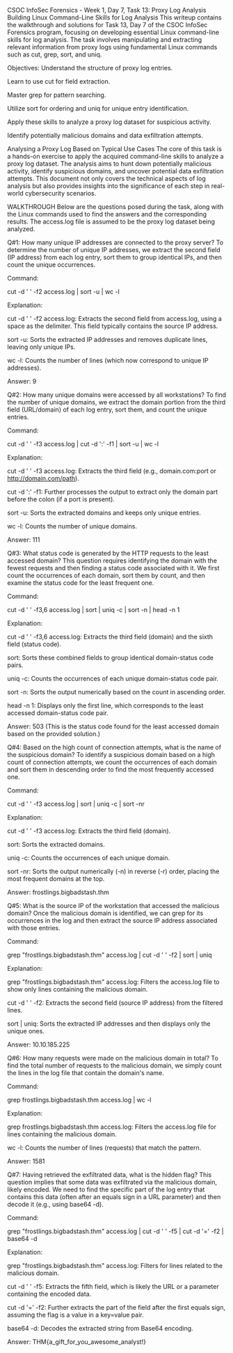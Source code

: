 CSOC InfoSec Forensics - Week 1, Day 7, Task 13: Proxy Log Analysis
Building Linux Command-Line Skills for Log Analysis
This writeup contains the walkthrough and solutions for Task 13, Day 7 of the CSOC InfoSec Forensics program, focusing on developing essential Linux command-line skills for log analysis. The task involves manipulating and extracting relevant information from proxy logs using fundamental Linux commands such as cut, grep, sort, and uniq.

Objectives:
Understand the structure of proxy log entries.

Learn to use cut for field extraction.

Master grep for pattern searching.

Utilize sort for ordering and uniq for unique entry identification.

Apply these skills to analyze a proxy log dataset for suspicious activity.

Identify potentially malicious domains and data exfiltration attempts.

Analysing a Proxy Log Based on Typical Use Cases
The core of this task is a hands-on exercise to apply the acquired command-line skills to analyze a proxy log dataset. The analysis aims to hunt down potentially malicious activity, identify suspicious domains, and uncover potential data exfiltration attempts. This document not only covers the technical aspects of log analysis but also provides insights into the significance of each step in real-world cybersecurity scenarios.

WALKTHROUGH
Below are the questions posed during the task, along with the Linux commands used to find the answers and the corresponding results. The access.log file is assumed to be the proxy log dataset being analyzed.

Q#1: How many unique IP addresses are connected to the proxy server?
To determine the number of unique IP addresses, we extract the second field (IP address) from each log entry, sort them to group identical IPs, and then count the unique occurrences.

Command:

cut -d ' ' -f2 access.log | sort -u | wc -l

Explanation:

cut -d ' ' -f2 access.log: Extracts the second field from access.log, using a space as the delimiter. This field typically contains the source IP address.

sort -u: Sorts the extracted IP addresses and removes duplicate lines, leaving only unique IPs.

wc -l: Counts the number of lines (which now correspond to unique IP addresses).

Answer: 9

Q#2: How many unique domains were accessed by all workstations?
To find the number of unique domains, we extract the domain portion from the third field (URL/domain) of each log entry, sort them, and count the unique entries.

Command:

cut -d ' ' -f3 access.log | cut -d ':' -f1 | sort -u | wc -l

Explanation:

cut -d ' ' -f3 access.log: Extracts the third field (e.g., domain.com:port or http://domain.com/path).

cut -d ':' -f1: Further processes the output to extract only the domain part before the colon (if a port is present).

sort -u: Sorts the extracted domains and keeps only unique entries.

wc -l: Counts the number of unique domains.

Answer: 111

Q#3: What status code is generated by the HTTP requests to the least accessed domain?
This question requires identifying the domain with the fewest requests and then finding a status code associated with it. We first count the occurrences of each domain, sort them by count, and then examine the status code for the least frequent one.

Command:

cut -d ' ' -f3,6 access.log | sort | uniq -c | sort -n | head -n 1

Explanation:

cut -d ' ' -f3,6 access.log: Extracts the third field (domain) and the sixth field (status code).

sort: Sorts these combined fields to group identical domain-status code pairs.

uniq -c: Counts the occurrences of each unique domain-status code pair.

sort -n: Sorts the output numerically based on the count in ascending order.

head -n 1: Displays only the first line, which corresponds to the least accessed domain-status code pair.

Answer: 503 (This is the status code found for the least accessed domain based on the provided solution.)

Q#4: Based on the high count of connection attempts, what is the name of the suspicious domain?
To identify a suspicious domain based on a high count of connection attempts, we count the occurrences of each domain and sort them in descending order to find the most frequently accessed one.

Command:

cut -d ' ' -f3 access.log | sort | uniq -c | sort -nr

Explanation:

cut -d ' ' -f3 access.log: Extracts the third field (domain).

sort: Sorts the extracted domains.

uniq -c: Counts the occurrences of each unique domain.

sort -nr: Sorts the output numerically (-n) in reverse (-r) order, placing the most frequent domains at the top.

Answer: frostlings.bigbadstash.thm

Q#5: What is the source IP of the workstation that accessed the malicious domain?
Once the malicious domain is identified, we can grep for its occurrences in the log and then extract the source IP address associated with those entries.

Command:

grep "frostlings.bigbadstash.thm" access.log | cut -d ' ' -f2 | sort | uniq

Explanation:

grep "frostlings.bigbadstash.thm" access.log: Filters the access.log file to show only lines containing the malicious domain.

cut -d ' ' -f2: Extracts the second field (source IP address) from the filtered lines.

sort | uniq: Sorts the extracted IP addresses and then displays only the unique ones.

Answer: 10.10.185.225

Q#6: How many requests were made on the malicious domain in total?
To find the total number of requests to the malicious domain, we simply count the lines in the log file that contain the domain's name.

Command:

grep frostlings.bigbadstash.thm access.log | wc -l

Explanation:

grep frostlings.bigbadstash.thm access.log: Filters the access.log file for lines containing the malicious domain.

wc -l: Counts the number of lines (requests) that match the pattern.

Answer: 1581

Q#7: Having retrieved the exfiltrated data, what is the hidden flag?
This question implies that some data was exfiltrated via the malicious domain, likely encoded. We need to find the specific part of the log entry that contains this data (often after an equals sign in a URL parameter) and then decode it (e.g., using base64 -d).

Command:

grep "frostlings.bigbadstash.thm" access.log | cut -d ' ' -f5 | cut -d '=' -f2 | base64 -d

Explanation:

grep "frostlings.bigbadstash.thm" access.log: Filters for lines related to the malicious domain.

cut -d ' ' -f5: Extracts the fifth field, which is likely the URL or a parameter containing the encoded data.

cut -d '=' -f2: Further extracts the part of the field after the first equals sign, assuming the flag is a value in a key=value pair.

base64 -d: Decodes the extracted string from Base64 encoding.

Answer: THM{a_gift_for_you_awesome_analyst!}
